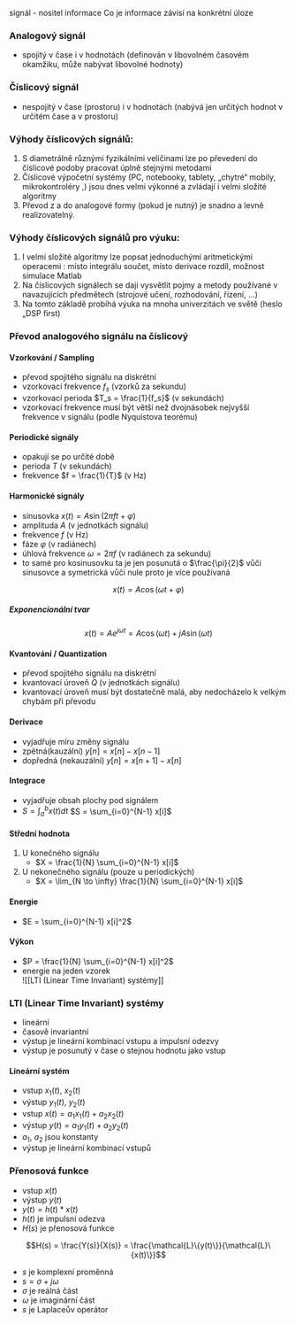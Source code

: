 signál -  nositel informace
Co je informace závisí na konkrétní úloze

### Analogový signál
- spojitý v čase i v hodnotách (definován v libovolném časovém okamžiku, může nabývat libovolné hodnoty)

### Číslicový signál 
- nespojitý v čase (prostoru) i v hodnotách (nabývá jen určitých hodnot v určitém čase a v prostoru)


### Výhody číslicových signálů:
1. S diametrálně různými fyzikálními veličinami lze po převedení do číslicové podoby pracovat úplně stejnými metodami
2. Číslicové výpočetní systémy (PC, notebooky, tablety, „chytré“ mobily, mikrokontroléry ,) jsou dnes velmi výkonné a zvládají i velmi složité algoritmy
3. Převod z a do analogové formy (pokud je nutný) je snadno a levně realizovatelný.

### Výhody číslicových signálů pro výuku:
1. I velmi složité algoritmy lze popsat jednoduchými aritmetickými operacemi : místo integrálu součet, místo derivace rozdíl, možnost simulace Matlab
2. Na číslicových signálech se dají vysvětlit pojmy a metody používané v navazujících předmětech (strojové učení, rozhodování, řízení, ...)
3. Na tomto základě probíhá výuka na mnoha univerzitách ve světě (heslo „DSP first)

### Převod analogového signálu na číslicový

#### Vzorkování / Sampling
- převod spojitého signálu na diskrétní
- vzorkovací frekvence $f_s$ (vzorků za sekundu)
- vzorkovací perioda $T_s = \frac{1}{f_s}$ (v sekundách)
- vzorkovací frekvence musí být větší než dvojnásobek nejvyšší frekvence v signálu (podle Nyquistova teorému)

#### Periodické signály
- opakují se po určité době
- perioda $T$ (v sekundách)
- frekvence $f = \frac{1}{T}$ (v Hz)

#### Harmonické signály
- sinusovka $x(t) = A \sin(2 \pi f t + \varphi)$
- amplituda $A$ (v jednotkách signálu)
- frekvence $f$ (v Hz)
- fáze $\varphi$ (v radiánech)
- úhlová frekvence $\omega = 2 \pi f$ (v radiánech za sekundu)
- to samé pro kosinusovku ta je jen posunutá o $\frac{\pi}{2}$ vůči sinusovce a symetrická vůči nule proto je více používaná

$$
x(t) =A \cos(\omega t + \varphi)
$$

##### Exponencionální tvar

$$
x(t) = Ae^{j \omega t} = A \cos(\omega t) + j A \sin(\omega t)
$$

#### Kvantování / Quantization
- převod spojitého signálu na diskrétní
- kvantovací úroveň $Q$ (v jednotkách signálu)
- kvantovací úroveň musí být dostatečně malá, aby nedocházelo k velkým chybám při převodu

#### Derivace
- vyjadřuje míru změny signálu
- zpětná(kauzální) $y[n] = x[n] - x[n-1]$
- dopředná (nekauzální) $y[n] = x[n+1] - x[n]$

#### Integrace
- vyjadřuje obsah plochy pod signálem
- $S = \int_{a}^{b} x(t) dt$ $S = \sum_{i=0}^{N-1} x[i]$ 

#### Střední hodnota
1. U konečného signálu
    - $X = \frac{1}{N} \sum_{i=0}^{N-1} x[i]$
2. U nekonečného signálu (pouze u periodických)
    - $X = \lim_{N \to \infty} \frac{1}{N} \sum_{i=0}^{N-1} x[i]$
#### Energie
 -  $E = \sum_{i=0}^{N-1} x[i]^2$

#### Výkon
-  $P = \frac{1}{N} \sum_{i=0}^{N-1} x[i]^2$
- energie na jeden vzorek  
![[LTI (Linear Time Invariant) systémy]]


### LTI (Linear Time Invariant) systémy
- lineární
- časově invariantní
- výstup je lineární kombinací vstupu a impulsní odezvy
- výstup je posunutý v čase o stejnou hodnotu jako vstup

#### Lineární systém
- vstup $x_1(t)$, $x_2(t)$
- výstup $y_1(t)$, $y_2(t)$
- vstup $x(t) = a_1 x_1(t) + a_2 x_2(t)$
- výstup $y(t) = a_1 y_1(t) + a_2 y_2(t)$
- $a_1$, $a_2$ jsou konstanty
- výstup je lineární kombinací vstupů


### Přenosová funkce
- vstup $x(t)$
- výstup $y(t)$
- $y(t) = h(t) * x(t)$
- $h(t)$ je impulsní odezva
- $H(s)$ je přenosová funkce

$$H(s) = \frac{Y(s)}{X(s)} = \frac{\mathcal{L}\{y(t)\}}{\mathcal{L}\{x(t)\}}$$

- $s$ je komplexní proměnná
- $s = \sigma + j \omega$
- $\sigma$ je reálná část
- $\omega$ je imaginární část
- $s$ je Laplaceův operátor